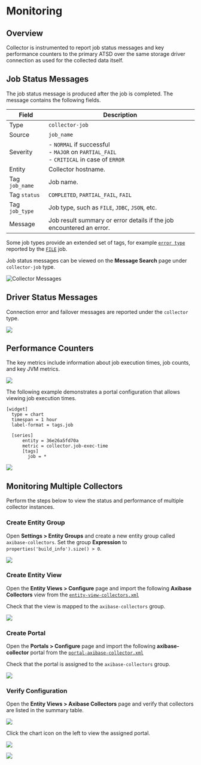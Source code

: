 # Monitoring

## Overview

Collector is instrumented to report job status messages and key performance counters to the primary ATSD over the same storage driver connection as used for the collected data itself.

## Job Status Messages

The job status message is produced after the job is completed. The message contains the following fields.

Field | Description
---|---
Type | `collector-job`
Source | `job_name`
Severity | - `NORMAL` if successful<br/>- `MAJOR` on `PARTIAL_FAIL`<br/>- `CRITICAL` in case of `ERROR`
Entity | Collector hostname.
Tag `job_name` | Job name.
Tag `status` | `COMPLETED`, `PARTIAL_FAIL`, `FAIL`
Tag `job_type` | Job type, such as `FILE`, `JDBC`, `JSON`, etc.
Message | Job result  summary or error details if the job  encountered an error.

Some job types provide an extended set of tags, for example [`error type`](./jobs/completion-messages.md) reported by the [`FILE`](./jobs/file.md) job.

Job status messages can be viewed on the **Message Search** page under `collector-job` type.

![Collector Messages](./images/monitoring-1.png)

## Driver Status Messages

Connection error and failover messages are reported under the `collector` type.

![](./images/collector-type.png)

## Performance Counters

The key metrics include information about job execution times, job counts, and key JVM metrics.

![](./images/collector-metrics.png)

The following example demonstrates a portal configuration that allows viewing job execution times.

```ls
[widget]
  type = chart
  timespan = 1 hour
  label-format = tags.job

  [series]
      entity = 36e26a5fd70a
      metric = collector.job-exec-time
      [tags]
        job = *
```

![](./images/job-execution-times.png)

## Monitoring Multiple Collectors

Perform the steps below to view the status and performance of multiple collector instances.

### Create Entity Group

Open **Settings > Entity Groups** and create a new entity group called `axibase-collectors`. Set the group **Expression** to `properties('build_info').size() > 0`.

![](./images/collector-group.png)

### Create Entity View

Open the **Entity Views > Configure** page and import the following **Axibase Collectors** view from the [`entity-view-collectors.xml`](./files/entity-view-collectors.xml)

Check that the view is mapped to the `axibase-collectors` group.

![](./images/entity-view-map.png)

### Create Portal

Open the **Portals > Configure** page and import the following **axibase-collector** portal from the [`portal-axibase-collector.xml`](./files/portal-axibase-collector.xml)

Check that the portal is assigned to the `axibase-collectors` group.

![](./images/portal-assign.png)

### Verify Configuration

Open the **Entity Views > Axibase Collectors** page and verify that collectors are listed in the summary table.

![](./images/collectors-ev.png)

Click the chart icon on the left to view the assigned portal.

![](./images/portal-ev.png)

![](./images/collector-portal.png)
